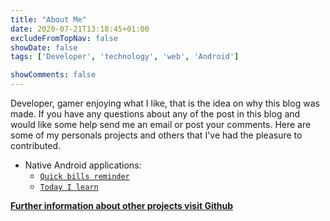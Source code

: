 ```yaml
---
title: "About Me"
date: 2020-07-21T13:18:45+01:00
excludeFromTopNav: false
showDate: false
tags: ['Developer', 'technology', 'web', 'Android']

showComments: false
---
```


Developer, gamer enjoying what I like, that is the idea on why this blog was made. If you have any questions about any of the post in this blog and would like some help send me an email or post your comments. Here are some of my personals projects and others that I've had the pleasure to contributed.

- Native Android applications:
    - [`Quick bills reminder`](https://some.com)
    - [`Today I learn`](https://some.com)


**[Further information about other projects visit Github](https://github.com/rensodiaz)**
